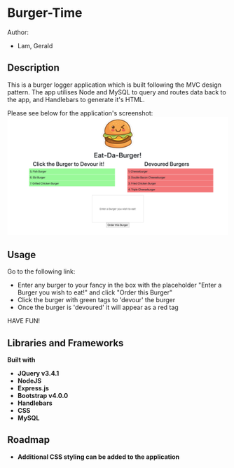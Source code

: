 # Burger-Time

Author:
- Lam, Gerald

## Description

This is a burger logger application which is built following the MVC design pattern. The app utilises Node and MySQL to query and routes data back to the app, and Handlebars to generate it's HTML.

Please see below for the application's screenshot:
![screenshot](public/assets/img/screen_shot.png)

## Usage

Go to the following link: 



- Enter any burger to your fancy in the box with the placeholder "Enter a Burger you wish to eat!" and click "Order this Burger"
- Click the burger with green tags to 'devour' the burger
- Once the burger is 'devoured' it will appear as a red tag 

HAVE FUN!

## Libraries and Frameworks

<b>Built with<b>

- JQuery v3.4.1
- NodeJS
- Express.js
- Bootstrap v4.0.0
- Handlebars
- CSS
- MySQL

## Roadmap

- Additional CSS styling can be added to the application
